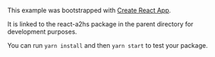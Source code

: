 This example was bootstrapped with [Create React App](https://github.com/facebook/create-react-app).

It is linked to the react-a2hs package in the parent directory for development purposes.

You can run `yarn install` and then `yarn start` to test your package.
